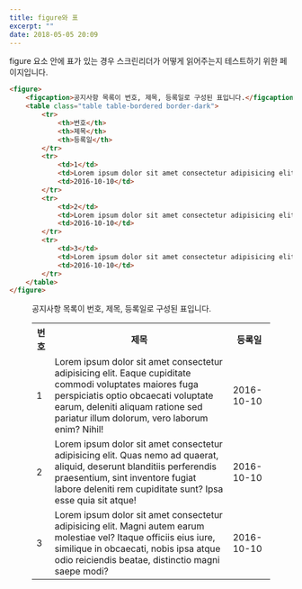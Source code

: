 ```yaml
---
title: figure와 표
excerpt: ""
date: 2018-05-05 20:09
---
```


figure 요소 안에 표가 있는 경우 스크린리더가 어떻게 읽어주는지 테스트하기 위한 페이지입니다.

```html
<figure>
	<figcaption>공지사항 목록이 번호, 제목, 등록일로 구성된 표입니다.</figcaption>
	<table class="table table-bordered border-dark">
		<tr>
			<th>번호</th>
			<th>제목</th>
			<th>등록일</th>
		</tr>
		<tr>
			<td>1</td>
			<td>Lorem ipsum dolor sit amet consectetur adipisicing elit. Eaque cupiditate commodi voluptates maiores fuga perspiciatis optio obcaecati voluptate earum, deleniti aliquam ratione sed pariatur illum dolorum, vero laborum enim? Nihil!</td>
			<td>2016-10-10</td>
		</tr>
		<tr>
			<td>2</td>
			<td>Lorem ipsum dolor sit amet consectetur adipisicing elit. Quas nemo ad quaerat, aliquid, deserunt blanditiis perferendis praesentium, sint inventore fugiat labore deleniti rem cupiditate sunt? Ipsa esse quia sit atque!</td>
			<td>2016-10-10</td>
		</tr>
		<tr>
			<td>3</td>
			<td>Lorem ipsum dolor sit amet consectetur adipisicing elit. Magni autem earum molestiae vel? Itaque officiis eius iure, similique in obcaecati, nobis ipsa atque odio reiciendis beatae, distinctio magni saepe modi?</td>
			<td>2016-10-10</td>
		</tr>
	</table>
</figure>
```

<figure>
	<figcaption>공지사항 목록이 번호, 제목, 등록일로 구성된 표입니다.</figcaption>
	<table class="table table-bordered border-dark">
		<tr>
			<th>번호</th>
			<th>제목</th>
			<th>등록일</th>
		</tr>
		<tr>
			<td>1</td>
			<td>Lorem ipsum dolor sit amet consectetur adipisicing elit. Eaque cupiditate commodi voluptates maiores fuga perspiciatis optio obcaecati voluptate earum, deleniti aliquam ratione sed pariatur illum dolorum, vero laborum enim? Nihil!</td>
			<td>2016-10-10</td>
		</tr>
		<tr>
			<td>2</td>
			<td>Lorem ipsum dolor sit amet consectetur adipisicing elit. Quas nemo ad quaerat, aliquid, deserunt blanditiis perferendis praesentium, sint inventore fugiat labore deleniti rem cupiditate sunt? Ipsa esse quia sit atque!</td>
			<td>2016-10-10</td>
		</tr>
		<tr>
			<td>3</td>
			<td>Lorem ipsum dolor sit amet consectetur adipisicing elit. Magni autem earum molestiae vel? Itaque officiis eius iure, similique in obcaecati, nobis ipsa atque odio reiciendis beatae, distinctio magni saepe modi?</td>
			<td>2016-10-10</td>
		</tr>
	</table>
</figure>
